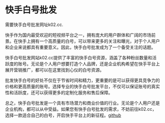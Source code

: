 # 快手白号批发

需要快手白号批发网址k02.cc.

快手作为国内最受欢迎的短视频平台之一，拥有庞大的用户群体和广阔的市场前景。在快手上拥有一个高质量的白号，可以带来更多的关注和曝光，对于个人用户和企业来说都具有重要意义。因此，快手白号批发成为了一个备受关注的话题。

快手白号批发网站k02.cc提供了丰富的快手白号资源，涵盖了各种粉丝数量和活跃度的账号。无论是个人用户想要打造个人品牌，还是企业机构希望在快手平台上展开营销推广，都可以在这里找到心仪的白号资源。

批发快手白号的好处不仅在于节省时间和精力，更重要的是可以获得更具竞争力的价格和更高质量的账号。选择专业的快手白号批发平台，不仅可以保证账号的真实性和活跃度，还可以获得更多的定制化服务和售后保障。

总之，快手白号批发是一个具有市场潜力和商业价值的行业。无论是个人用户还是企业机构，都可以从中受益。如果您有快手白号批发的需求，不妨前往k02.cc，选择一款适合自己的白号，开启快手平台上的新征程。[github](https://github.com)